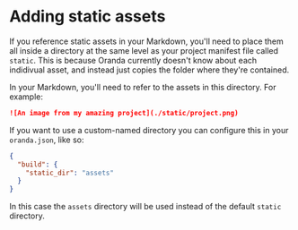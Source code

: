 # Adding static assets

If you reference static assets in your Markdown, you'll need to place them all inside a directory at the same level as
your project manifest file called `static`. This is because Oranda currently doesn't know about each indidivual asset,
and instead just copies the folder where they're contained.

In your Markdown, you'll need to refer to the assets in this directory. For example:

```md
![An image from my amazing project](./static/project.png)
```

If you want to use a custom-named directory you can configure this in your `oranda.json`, like so:

```json
{
  "build": {
    "static_dir": "assets"
  }
}
```

In this case the `assets` directory will be used instead of the default `static` directory.
